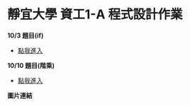 # 靜宜大學 資工1-A 程式設計作業

<strong> 10/3 題目(if) </strong>
<br>
* [點我進入](https://github.com/archie0732/pu-computer-programming-G1-hw/edit/main/1003/README.md) <br>

<strong> 10/10 題目(階乘) </strong>
<br>
* [點我進入](https://github.com/archie0732/pu-computer-programming-G1-hw/blob/main/1010/README.md) <br>

<strong>圖片連結 </strong>

